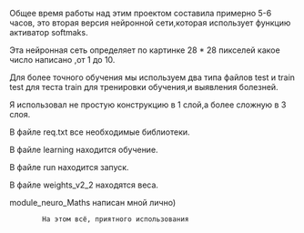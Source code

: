 Общее время работы над этим проектом составила примерно 5-6 часов,
это вторая версия нейронной сети,которая использует
функцию активатор softmaks.

Эта нейронная сеть определяет по картинке 28 * 28 пикселей 
какое число написано ,от 1 до 10.

Для более точного обучения мы используем два типа файлов test и train
test для теста 
train для тренировки обучения,и выявления болезней.

Я использовал не простую конструкцию в 1 слой,а более сложную в 3 слоя.

В файле req.txt все необходимые библиотеки.

В файле learning находится обучение.

В файле run находится запуск.

В файле weights_v2_2 находятся веса.

module_neuro_Maths написан мной лично)

            На этом всё, приятного использования
